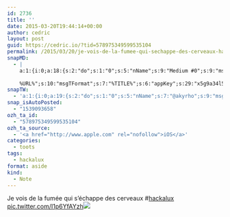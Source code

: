 ```yaml
---
id: 2736
title: ''
date: 2015-03-20T19:44:14+00:00
author: cedric
layout: post
guid: https://cedric.io/?tid=578975349599535104
permalink: /2015/03/20/je-vois-de-la-fumee-qui-sechappe-des-cerveaux-hackalux-pic-twitter-com-i1p6yfayzh/
snapMD:
  - |
    a:1:{i:0;a:18:{s:2:"do";s:1:"0";s:5:"nName";s:9:"Medium #0";s:9:"msgFormat";s:19:"%FULLTEXT%
    
    %URL%";s:10:"msgTFormat";s:7:"%TITLE%";s:6:"appKey";s:29:"x5g9a34l5z294i5y2q284e4g54454";s:6:"appSec";s:85:"d3h0a44e4s2b4i5u2r234m5f5b4v2l5q2a444h574347464a454x2w20374447494c484b4w2c464f5u2d4z2";s:8:"inclTags";s:1:"1";s:7:"fltrsOn";i:0;s:5:"fltrs";a:0:{}s:7:"proxyOn";i:0;s:7:"useSURL";i:0;s:1:"v";i:350;s:4:"publ";s:1:"0";s:11:"accessToken";s:65:"2353413aa5437433e5648ccf74a16119308317c52d1a24d8ed99f26add037528a";s:12:"appAppUserID";s:65:"104b21fd8da79171a6e7bf800d03b4b761204f242935e05d2d86850a6b1635f77";s:14:"appAppUserName";s:26:"Cédric Bousmanne (akyrho)";s:13:"appAppUserURL";s:26:"https://medium.com/@akyrho";s:7:"pubList";a:0:{}}}
snapTW:
  - 'a:1:{i:0;a:19:{s:2:"do";s:1:"0";s:5:"nName";s:7:"@akyrho";s:9:"msgFormat";s:26:"%TITLE%. %EXCERPT% - %URL%";s:6:"appKey";s:55:"x5g9a8325v2y475r3c4m48584n53446p423r3r5u3e356j5j3k4r2p3";s:6:"appSec";s:105:"d3h0a94o46415u594v3q5l5n5l4r4x474x4j484o473u4i5w2m4k494z2k344n306n5r3l5v2s554p4n3p3k45495c3z4v4d3m3u5w525";s:7:"fltrsOn";i:0;s:5:"fltrs";a:0:{}s:7:"proxyOn";i:0;s:7:"useSURL";i:0;s:1:"v";i:350;s:5:"twURL";s:25:"http://twitter.com/akyrho";s:11:"accessToken";s:50:"6678782-Eyg60SCeh7762DEIsYtTPD5GVeOuSN8ATMdF2Lpppe";s:14:"accessTokenSec";s:45:"PgGDCbcYLJnR5esZjY9ID72A33mUNCYnQwaQTBsojSJNa";s:5:"tw140";i:0;s:10:"riComments";s:1:"1";s:11:"riCommentsM";s:1:"1";s:12:"riCommentsAA";s:1:"1";s:8:"attchImg";s:1:"1";s:9:"wpImgSize";s:4:"full";}}'
snap_isAutoPosted:
  - "1539093658"
ozh_ta_id:
  - "578975349599535104"
ozh_ta_source:
  - '<a href="http://www.apple.com" rel="nofollow">iOS</a>'
categories:
  - toots
tags:
  - hackalux
format: aside
kind:
  - Note
---
```

Je vois de la fumée qui s&rsquo;échappe des cerveaux <span class="hashtag hashtag_local">#<a href="https://cedric.io/tag/hackalux/">hackalux</a> <a href="https://twitter.com/akyrho/status/578975349599535104/photo/1" title="https://twitter.com/akyrho/status/578975349599535104/photo/1" class="link link_untco link_untco_image">pic.twitter.com/I1p6YfAYzh</a><span class="embed_image embed_image_yes"><a href="https://twitter.com/akyrho/status/578975349599535104/photo/1"><img src="https://i0.wp.com/pbs.twimg.com/media/CAjvA0dWAAEn1cl.jpg?w=900&#038;ssl=1" data-recalc-dims="1" /></a></span></p>